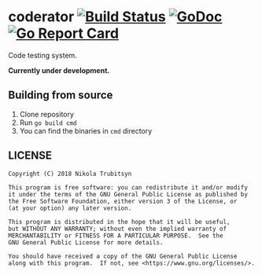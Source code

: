 # coderator [![Build Status](https://travis-ci.com/trubitsyn/coderator.svg?branch=master)](https://travis-ci.com/trubitsyn/coderator) [![GoDoc](https://godoc.org/github.com/trubitsyn/coderator?status.svg)](https://godoc.org/github.com/trubitsyn/coderator) [![Go Report Card](https://goreportcard.com/badge/github.com/trubitsyn/coderator)](https://goreportcard.com/report/github.com/trubitsyn/coderator)
Code testing system.

**Currently under development.**

## Building from source
1. Clone repository
2. Run `go build cmd`
3. You can find the binaries in `cmd` directory

## LICENSE
```
Copyright (C) 2018 Nikola Trubitsyn

This program is free software: you can redistribute it and/or modify
it under the terms of the GNU General Public License as published by
the Free Software Foundation, either version 3 of the License, or
(at your option) any later version.

This program is distributed in the hope that it will be useful,
but WITHOUT ANY WARRANTY; without even the implied warranty of
MERCHANTABILITY or FITNESS FOR A PARTICULAR PURPOSE.  See the
GNU General Public License for more details.

You should have received a copy of the GNU General Public License
along with this program.  If not, see <https://www.gnu.org/licenses/>.
```
